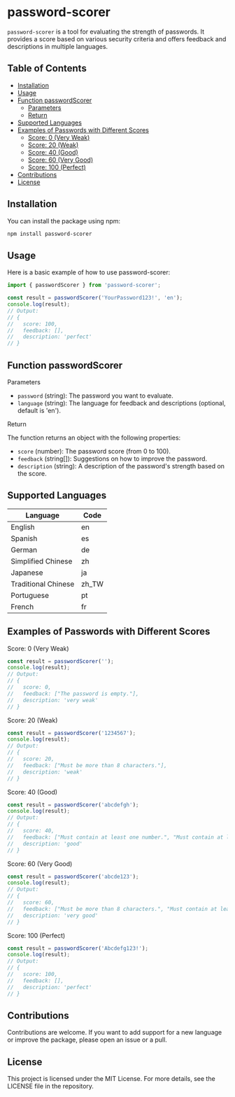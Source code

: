 # password-scorer

`password-scorer` is a tool for evaluating the strength of passwords. It provides a score based on various security criteria and offers feedback and descriptions in multiple languages.


## Table of Contents
- [Installation](#installation)
- [Usage](#usage)
- [Function passwordScorer](#function-passwordscorer)
  - [Parameters](#parameters)
  - [Return](#return)
- [Supported Languages](#supported-languages)
- [Examples of Passwords with Different Scores](#examples-of-passwords-with-different-scores)
  - [Score: 0 (Very Weak)](#score-0-very-weak)
  - [Score: 20 (Weak)](#score-20-weak)
  - [Score: 40 (Good)](#score-40-good)
  - [Score: 60 (Very Good)](#score-60-very-good)
  - [Score: 100 (Perfect)](#score-100-perfect)
- [Contributions](#contributions)
- [License](#license)

## Installation
You can install the package using npm:

```sh
npm install password-scorer
```

## Usage

Here is a basic example of how to use password-scorer:

```javascript
import { passwordScorer } from 'password-scorer';

const result = passwordScorer('YourPassword123!', 'en');
console.log(result);
// Output:
// {
//   score: 100,
//   feedback: [],
//   description: 'perfect'
// }
```


## Function passwordScorer
Parameters

- `password` (string): The password you want to evaluate.
- `language` (string): The language for feedback and descriptions (optional, default is 'en').

Return

The function returns an object with the following properties:

- `score` (number): The password score (from 0 to 100).
- `feedback` (string[]): Suggestions on how to improve the password.
- `description` (string): A description of the password's strength based on the score.

## Supported Languages

| Language           | Code   |
|--------------------|--------|
| English            | en     |
| Spanish            | es     |
| German             | de     |
| Simplified Chinese | zh     |
| Japanese           | ja     |
| Traditional Chinese| zh_TW  |
| Portuguese         | pt     |
| French             | fr     |


## Examples of Passwords with Different Scores
Score: 0 (Very Weak)
```javascript
const result = passwordScorer('');
console.log(result);
// Output:
// {
//   score: 0,
//   feedback: ["The password is empty."],
//   description: 'very weak'
// }
```
Score: 20 (Weak)
```javascript
const result = passwordScorer('1234567');
console.log(result);
// Output:
// {
//   score: 20,
//   feedback: ["Must be more than 8 characters."],
//   description: 'weak'
// }
```
Score: 40 (Good)
```javascript
const result = passwordScorer('abcdefgh');
console.log(result);
// Output:
// {
//   score: 40,
//   feedback: ["Must contain at least one number.", "Must contain at least one uppercase letter.", "Must contain at least one symbol (e.g., !, @, #, $, %, ^, &, *)."],
//   description: 'good'
// }
```
Score: 60 (Very Good)
```javascript
const result = passwordScorer('abcde123');
console.log(result);
// Output:
// {
//   score: 60,
//   feedback: ["Must be more than 8 characters.", "Must contain at least one uppercase letter.", "Must contain at least one symbol (e.g., !, @, #, $, %, ^, &, *)."],
//   description: 'very good'
// }
```
Score: 100 (Perfect)
```javascript
const result = passwordScorer('Abcdefg123!');
console.log(result);
// Output:
// {
//   score: 100,
//   feedback: [],
//   description: 'perfect'
// }

```

## Contributions
Contributions are welcome. If you want to add support for a new language or improve the package, please open an issue or a pull.

## License
This project is licensed under the MIT License. For more details, see the LICENSE file in the repository.